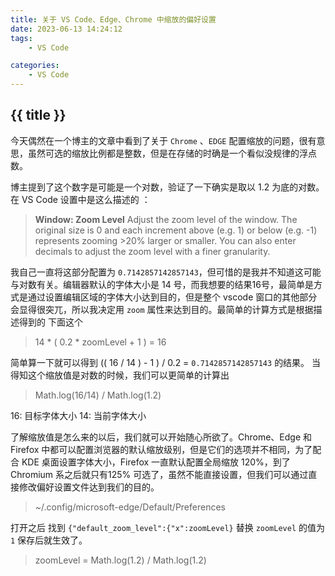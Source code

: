 ```yaml
---
title: 关于 VS Code、Edge、Chrome 中缩放的偏好设置
date: 2023-06-13 14:24:12
tags:
    - VS Code

categories:
    - VS Code
---
```


## {{ title }}
今天偶然在一个博主的文章中看到了关于 `Chrome` 、`EDGE` 配置缩放的问题，很有意思，虽然可选的缩放比例都是整数，但是在存储的时确是一个看似没规律的浮点数。
<!-- more -->
博主提到了这个数字是可能是一个对数，验证了一下确实是取以 1.2 为底的对数。
在 VS Code 设置中是这么描述的 ：
>**Window: Zoom Level**
>Adjust the zoom level of the window. The original size is 0 and each increment above (e.g. 1) or below (e.g. -1) represents zooming >20% larger or smaller. You can also enter decimals to adjust the zoom level with a finer granularity.

我自己一直将这部分配置为 `0.7142857142857143`，但可惜的是我并不知道这可能与对数有关。编辑器默认的字体大小是 14 号，而我想要的结果16号，最简单是方式是通过设置编辑区域的字体大小达到目的，但是整个 vscode 窗口的其他部分会显得很突兀，所以我决定用 `zoom` 属性来达到目的。最简单的计算方式是根据描述得到的 下面这个
> 14 * ( 0.2 * zoomLevel + 1 ) = 16

简单算一下就可以得到 (( 16 / 14 ) - 1 ) / 0.2 = `0.7142857142857143` 的结果。
当得知这个缩放值是对数的时候，我们可以更简单的计算出

> Math.log(16/14) / Math.log(1.2) 

16: 目标字体大小
14: 当前字体大小

了解缩放值是怎么来的以后，我们就可以开始随心所欲了。Chrome、Edge 和 Firefox 中都可以配置浏览器的默认缩放级别，但是它们的选项并不相同，为了配合 KDE 桌面设置字体大小，Firefox 一直默认配置全局缩放 120%，到了 Chromium 系之后就只有125% 可选了，虽然不能直接设置，但我们可以通过直接修改偏好设置文件达到我们的目的。
> ~/.config/microsoft-edge/Default/Preferences

打开之后 找到 `{"default_zoom_level":{"x":zoomLevel}` 替换 `zoomLevel` 的值为 `1` 保存后就生效了。
> zoomLevel = Math.log(1.2) / Math.log(1.2)

